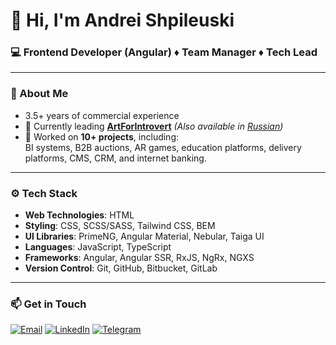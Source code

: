 # 👋 Hi, I'm Andrei Shpileuski

### 💻 Frontend Developer (Angular) ♦ Team Manager ♦ Tech Lead

---

### 📝 About Me

- 3.5+ years of commercial experience
- 🔭 Currently leading **[ArtForIntrovert](https://new.artforintrovert.com)** *(Also available in [Russian](https://new.artforintrovert.ru))*
- 💼 Worked on **10+ projects**, including:  
  BI systems, B2B auctions, AR games, education platforms, delivery platforms, CMS, CRM, and internet banking.

---

### ⚙️ Tech Stack

- **Web Technologies**: HTML
- **Styling**: CSS, SCSS/SASS, Tailwind CSS, BEM
- **UI Libraries**: PrimeNG, Angular Material, Nebular, Taiga UI
- **Languages**: JavaScript, TypeScript
- **Frameworks**: Angular, Angular SSR, RxJS, NgRx, NGXS
- **Version Control**: Git, GitHub, Bitbucket, GitLab

---

### 📫 Get in Touch

[![Email](https://img.shields.io/badge/Gmail-D14836?style=for-the-badge&logo=gmail&logoColor=white)](mailto:shpilevskiy.aa@gmail.com)
[![LinkedIn](https://img.shields.io/badge/LinkedIn-0A66C2?style=for-the-badge&logo=linkedin&logoColor=white)](https://www.linkedin.com/in/andrei-shpileuski/)
[![Telegram](https://img.shields.io/badge/Telegram-2CA5E0?style=for-the-badge&logo=telegram&logoColor=white)](https://t.me/andrei_shpileuski)
